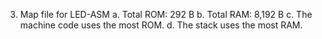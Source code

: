3. Map file for LED-ASM
    a. Total ROM:   292 B
    b. Total RAM: 8,192 B
    c. The machine code uses the most ROM.
    d. The stack uses the most RAM.
